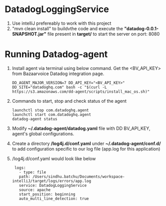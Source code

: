 # DatadogLoggingService

1. Use intelliJ prefereably to work with this project
2. "mvn clean install" to buildvthe code and execute the **"datadog-0.0.1-SNAPSHOT.jar"** file present in **target/** to start the server on port: 8080


# Running Datadog-agent
1. Install agent via terminal using below command. Get the <BV_API_KEY> from Bazaarvoice Datadog integration page.
   ```
   DD_AGENT_MAJOR_VERSION=7 DD_API_KEY="<BV_API_KEY>" DD_SITE="datadoghq.com" bash -c "$(curl -L https://s3.amazonaws.com/dd-agent/scripts/install_mac_os.sh)"
   ```
   
3. Commands to start, stop and check status of the agent
    ```
    launchctl stop com.datadoghq.agent
    launchctl start com.datadoghq.agent
    datadog-agent status
    ```
        
4. Modify **~/.datadog-agent/datadog.yaml** file with DD BV_API_KEY, agent's global configurations.
5. Create a directory **/log4j.d/conf.yaml** under **~/.datadog-agent/conf.d/** to add configuration specific to our log file (app.log for this application)
6. /log4j.d/conf.yaml would look like below
   ``` 
    logs:
      - type: file
      path: /Users/sindhu.batchu/Documents/workspace-intelliJ/target/logs/errors/app.log
      service: DatadogLoggingService
      source: apache
      start_position: beginning
      auto_multi_line_detection: true
   ```
